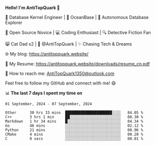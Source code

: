 
**Hello! I'm AntiTopQuark 👋**

🔧 Database Kernel Engineer | 🌊 OceanBase | 🤖 Autonomous Database Explorer

🌱 Open Source Novice | 💻 Coding Enthusiast | 🔍 Detective Fiction Fan

😸 Cat Dad x2 | 🎉 @AntiTopQuark | ✨ Chasing Tech & Dreams

🌐 My blog: https://antitopquark.website/

📄 My Resume: https://antitopquark.website/downloads/resume_cn.pdf

📧 How to reach me: AntiTopQuark1350@outlook.com

Feel free to follow my GitHub and connect with me! 😄

📊 **The last 7 days I spent my time on** 

<!--START_SECTION:waka-->
```text
01 September, 2024 - 07 September, 2024

Other      30 hrs 33 mins  █████████████████████░░░░   84.05 % 
C++        3 hrs 1 min     ██░░░░░░░░░░░░░░░░░░░░░░░   08.30 % 
Markdown   1 hr 34 mins    █░░░░░░░░░░░░░░░░░░░░░░░░   04.34 % 
Go         46 mins         ░░░░░░░░░░░░░░░░░░░░░░░░░   02.12 % 
Python     21 mins         ░░░░░░░░░░░░░░░░░░░░░░░░░   00.96 % 
CMake      4 mins          ░░░░░░░░░░░░░░░░░░░░░░░░░   00.20 % 
C          0 secs          ░░░░░░░░░░░░░░░░░░░░░░░░░   00.01 %
```
<!--END_SECTION:waka-->


